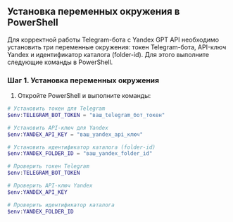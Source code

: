 ## Установка переменных окружения в PowerShell

Для корректной работы Telegram-бота с Yandex GPT API необходимо установить три переменные окружения: токен Telegram-бота, API-ключ Yandex и идентификатор каталога (folder-id). Для этого выполните следующие команды в PowerShell.

### Шаг 1. Установка переменных окружения

1. Откройте PowerShell и выполните команды:

```powershell
# Установить токен для Telegram
$env:TELEGRAM_BOT_TOKEN = "ваш_telegram_бот_токен"

# Установить API-ключ для Yandex
$env:YANDEX_API_KEY = "ваш_yandex_api_ключ"

# Установить идентификатор каталога (folder-id)
$env:YANDEX_FOLDER_ID = "ваш_yandex_folder_id"

# Проверить токен Telegram
$env:TELEGRAM_BOT_TOKEN

# Проверить API-ключ Yandex
$env:YANDEX_API_KEY

# Проверить идентификатор каталога
$env:YANDEX_FOLDER_ID
